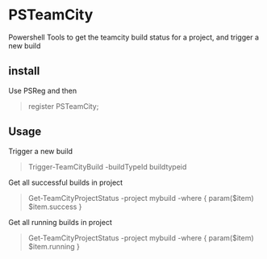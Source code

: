 PSTeamCity
==========

Powershell Tools to get the teamcity build status for a project, and trigger a new build

## install 

Use PSReg and then
> register PSTeamCity;


## Usage


Trigger a new build

> Trigger-TeamCityBuild -buildTypeId buildtypeid

Get all successful builds in project

> Get-TeamCityProjectStatus -project mybuild -where { param($item) $item.success }

Get all running builds in project

> Get-TeamCityProjectStatus -project mybuild -where { param($item) $item.running }
